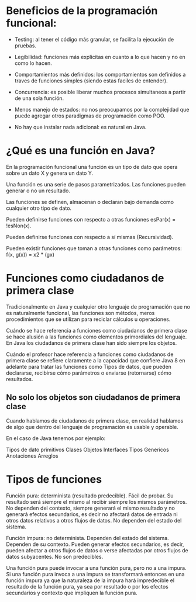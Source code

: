 # Beneficios de la programación funcional:
- Testing: al tener el código más granular, se facilita la ejecución de pruebas.

- Legibilidad: funciones más explicitas en cuanto a lo que hacen y no en como lo hacen.

- Comportamientos más definidos: los comportamientos son definidos a traves de funciones simples (siendo estas faciles de entender).

- Concurrencia: es posible liberar muchos procesos simultaneos a partir de una sola función.

- Menos manejo de estados: no nos preocupamos por la complejidad que puede agregar otros paradigmas de programación como POO.

- No hay que instalar nada adicional: es natural en Java.

# ¿Qué es una función en Java?
En la programación funcional una función es un tipo de dato que opera sobre un dato X y genera un dato Y.

Una función es una serie de pasos parametrizados. Las funciones pueden generar o no un resultado.

Las funciones se definen, almacenan o declaran bajo demanda como cualquier otro tipo de dato.

Pueden definirse funciones con respecto a otras funciones
esPar(x) = !esNon(x).

Pueden definirse funciones con respecto a sí mismas (Recursividad).

Pueden existir funciones que toman a otras funciones como parámetros:
f(x, g(x)) = x2 * (gx)

# Funciones como ciudadanos de primera clase

Tradicionalmente en Java y cualquier otro lenguaje de programación que no es naturalmente funcional, las funciones son métodos, meros procedimientos que se utilizan para reciclar cálculos u operaciones.

Cuándo se hace referencia a funciones como ciudadanos de primera clase se hace alusión a las funciones como elementos primordiales del lenguaje. En Java los ciudadanos de primera clase han sido siempre los objetos.

Cuándo el profesor hace referencia a funciones como ciudadanos de primera clase se refiere claramente a la capacidad que confiere Java 8 en adelante para tratar las funciones como Tipos de datos, que pueden declararse, recibirse cómo parámetros o enviarse (retornarse) cómo resultados.

## No solo los objetos son ciudadanos de primera clase

Cuando hablamos de ciudadanos de primera clase, en realidad hablamos de algo que dentro del lenguaje de programación es usable y operable.

En el caso de Java tenemos por ejemplo:

Tipos de dato primitivos
Clases
Objetos
Interfaces
Tipos Genericos
Anotaciones
Arreglos

# Tipos de funciones
Función pura: determinista (resultado predecible). Fácil de probar. Su resultado será siempre el mismo al recibir siempre los mismos parámetros. No dependen del contexto, siempre generará el mismo resultado y no generará efectos secundarios, es decir no afectará datos de entrada ni otros datos relativos a otros flujos de datos. No dependen del estado del sistema.

Función impura: no determinista. Dependen del estado del sistema. Dependen de su contexto. Pueden generar efectos secundarios, es decir, pueden afectar a otros flujos de datos o verse afectadas por otros flujos de datos subyacentes. No son predecibles.

Una función pura puede invocar a una función pura, pero no a una impura. Si una función pura invoca a una impura se transformará entonces en una función impura ya que la naturaleza de la impura hará impredecible el resultado de la función pura, ya sea por resultado o por los efectos secundarios y contexto que impliquen la función pura.